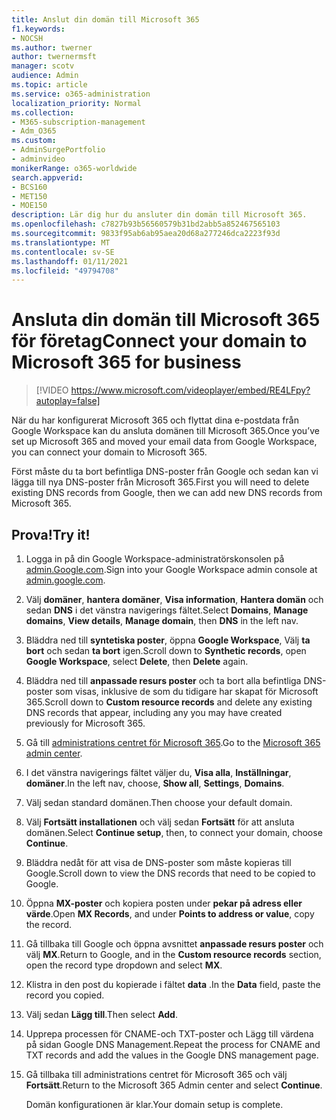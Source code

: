 ```yaml
---
title: Anslut din domän till Microsoft 365
f1.keywords:
- NOCSH
ms.author: twerner
author: twernermsft
manager: scotv
audience: Admin
ms.topic: article
ms.service: o365-administration
localization_priority: Normal
ms.collection:
- M365-subscription-management
- Adm_O365
ms.custom:
- AdminSurgePortfolio
- adminvideo
monikerRange: o365-worldwide
search.appverid:
- BCS160
- MET150
- MOE150
description: Lär dig hur du ansluter din domän till Microsoft 365.
ms.openlocfilehash: c7827b93b56560579b31bd2abb5a852467565103
ms.sourcegitcommit: 9833f95ab6ab95aea20d68a277246dca2223f93d
ms.translationtype: MT
ms.contentlocale: sv-SE
ms.lasthandoff: 01/11/2021
ms.locfileid: "49794708"
---
```

# <a name="connect-your-domain-to-microsoft-365-for-business"></a><span data-ttu-id="a7d66-103">Ansluta din domän till Microsoft 365 för företag</span><span class="sxs-lookup"><span data-stu-id="a7d66-103">Connect your domain to Microsoft 365 for business</span></span>

> [!VIDEO https://www.microsoft.com/videoplayer/embed/RE4LFpy?autoplay=false]

<span data-ttu-id="a7d66-104">När du har konfigurerat Microsoft 365 och flyttat dina e-postdata från Google Workspace kan du ansluta domänen till Microsoft 365.</span><span class="sxs-lookup"><span data-stu-id="a7d66-104">Once you’ve set up Microsoft 365 and moved your email data from Google Workspace, you can connect your domain to Microsoft 365.</span></span> 

<span data-ttu-id="a7d66-105">Först måste du ta bort befintliga DNS-poster från Google och sedan kan vi lägga till nya DNS-poster från Microsoft 365.</span><span class="sxs-lookup"><span data-stu-id="a7d66-105">First you will need to delete existing DNS records from Google, then we can add new DNS records from Microsoft 365.</span></span>

## <a name="try-it"></a><span data-ttu-id="a7d66-106">Prova!</span><span class="sxs-lookup"><span data-stu-id="a7d66-106">Try it!</span></span>

1. <span data-ttu-id="a7d66-107">Logga in på din Google Workspace-administratörskonsolen på [admin.Google.com](https://admin.google.com).</span><span class="sxs-lookup"><span data-stu-id="a7d66-107">Sign into your Google Workspace admin console at [admin.google.com](https://admin.google.com).</span></span>
1. <span data-ttu-id="a7d66-108">Välj **domäner**, **hantera domäner**, **Visa information**, **Hantera domän** och sedan **DNS** i det vänstra navigerings fältet.</span><span class="sxs-lookup"><span data-stu-id="a7d66-108">Select **Domains**, **Manage domains**, **View details**, **Manage domain**, then **DNS** in the left nav.</span></span>
1. <span data-ttu-id="a7d66-109">Bläddra ned till **syntetiska poster**, öppna **Google Workspace**, Välj **ta bort** och sedan **ta bort** igen.</span><span class="sxs-lookup"><span data-stu-id="a7d66-109">Scroll down to **Synthetic records**, open **Google Workspace**, select **Delete**, then **Delete** again.</span></span>
1. <span data-ttu-id="a7d66-110">Bläddra ned till **anpassade resurs poster** och ta bort alla befintliga DNS-poster som visas, inklusive de som du tidigare har skapat för Microsoft 365.</span><span class="sxs-lookup"><span data-stu-id="a7d66-110">Scroll down to **Custom resource records** and delete any existing DNS records that appear, including any you may have created previously for Microsoft 365.</span></span>
1. <span data-ttu-id="a7d66-111">Gå till [administrations centret för Microsoft 365](https://admin.microsoft.com).</span><span class="sxs-lookup"><span data-stu-id="a7d66-111">Go to the [Microsoft 365 admin center](https://admin.microsoft.com).</span></span>
1. <span data-ttu-id="a7d66-112">I det vänstra navigerings fältet väljer du, **Visa alla**, **Inställningar**, **domäner**.</span><span class="sxs-lookup"><span data-stu-id="a7d66-112">In the left nav, choose, **Show all**, **Settings**, **Domains**.</span></span>
1. <span data-ttu-id="a7d66-113">Välj sedan standard domänen.</span><span class="sxs-lookup"><span data-stu-id="a7d66-113">Then choose your default domain.</span></span>
1. <span data-ttu-id="a7d66-114">Välj **Fortsätt installationen** och välj sedan  **Fortsätt** för att ansluta domänen.</span><span class="sxs-lookup"><span data-stu-id="a7d66-114">Select **Continue setup**, then, to connect your domain, choose  **Continue**.</span></span>
1. <span data-ttu-id="a7d66-115">Bläddra nedåt för att visa de DNS-poster som måste kopieras till Google.</span><span class="sxs-lookup"><span data-stu-id="a7d66-115">Scroll down to view the DNS records that need to be copied to Google.</span></span>
1. <span data-ttu-id="a7d66-116">Öppna **MX-poster** och kopiera posten under **pekar på adress eller värde**.</span><span class="sxs-lookup"><span data-stu-id="a7d66-116">Open **MX Records**, and under **Points to address or value**, copy the record.</span></span>
1. <span data-ttu-id="a7d66-117">Gå tillbaka till Google och öppna avsnittet **anpassade resurs poster** och välj **MX**.</span><span class="sxs-lookup"><span data-stu-id="a7d66-117">Return to Google, and in the **Custom resource records** section, open the record type dropdown and select **MX**.</span></span>
1. <span data-ttu-id="a7d66-118">Klistra in den post du kopierade i fältet **data** .</span><span class="sxs-lookup"><span data-stu-id="a7d66-118">In the **Data** field, paste the record you copied.</span></span>
1. <span data-ttu-id="a7d66-119">Välj sedan **Lägg till**.</span><span class="sxs-lookup"><span data-stu-id="a7d66-119">Then select **Add**.</span></span>
1. <span data-ttu-id="a7d66-120">Upprepa processen för CNAME-och TXT-poster och Lägg till värdena på sidan Google DNS Management.</span><span class="sxs-lookup"><span data-stu-id="a7d66-120">Repeat the process for CNAME and TXT records and add the values in the Google DNS management page.</span></span>
1. <span data-ttu-id="a7d66-121">Gå tillbaka till administrations centret för Microsoft 365 och välj **Fortsätt**.</span><span class="sxs-lookup"><span data-stu-id="a7d66-121">Return to the Microsoft 365 Admin center and select **Continue**.</span></span>

    <span data-ttu-id="a7d66-122">Domän konfigurationen är klar.</span><span class="sxs-lookup"><span data-stu-id="a7d66-122">Your domain setup is complete.</span></span>